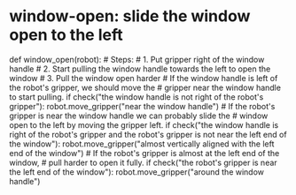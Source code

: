 # window-open: slide the window open to the left
def window_open(robot):
    # Steps:
    #  1. Put gripper right of the window handle
    #  2. Start pulling the window handle towards the left to open the window
    #  3. Pull the window open harder
    # If the window handle is left of the robot's gripper, we should move the
    # gripper near the window handle to start pulling.
    if check("the window handle is not right of the robot's gripper"):
        robot.move_gripper("near the window handle")
    # If the robot's gripper is near the window handle we can probably slide the
    # window open to the left by moving the gripper left.
    if check("the window handle is right of the robot's gripper and the robot's gripper is not near the left end of the window"):
        robot.move_gripper("almost vertically aligned with the left end of the window")
    # If the robot's gripper is almost at the left end of the window,
    # pull harder to open it fully.
    if check("the robot's gripper is near the left end of the window"):
        robot.move_gripper("around the window handle")